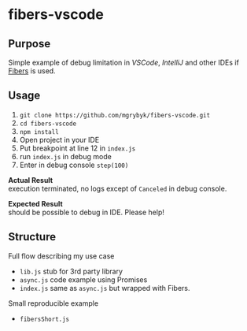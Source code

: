 # fibers-vscode

## Purpose

Simple example of debug limitation in *VSCode*, *IntelliJ* and other IDEs if [Fibers](https://github.com/laverdet/node-fibers) is used.

## Usage

1. `git clone https://github.com/mgrybyk/fibers-vscode.git`
2. `cd fibers-vscode`
3. `npm install`
4. Open project in your IDE
5. Put breakpoint at line 12 in `index.js`
6. run `index.js` in debug mode
7. Enter in debug console `step(100)`

**Actual Result**  
execution terminated, no logs except of `Canceled` in debug console.

**Expected Result**  
should be possible to debug in IDE. Please help!

## Structure

Full flow describing my use case
- `lib.js` stub for 3rd party library
- `async.js` code example using Promises
- `index.js` same as `async.js` but wrapped with Fibers.

Small reproducible example
- `fibersShort.js` 
